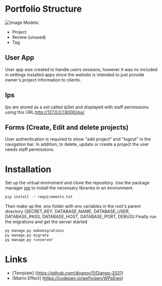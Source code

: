 # Portfolio Structure
![image](https://user-images.githubusercontent.com/113323803/207254914-7a9b05b4-cc86-4ca3-b163-a7afec3f6fd7.png)
Models:
- Project
- Review (unused)
- Tag

## User App
User app was created to handle users sessions, however it was no included in settings installed apps since the website is intended to just provide owner's project information to clients.

## Ips
Ips are stored as a set called ipSet and displayed with staff permissions using this URL:http://127.0.0.1:8000/ips/

## Forms (Create, Edit and delete projects)
User authentication is required to show "add project" and "logout" in the navigation bar. In addition, to delete, update or create a project the user needs staff permissions.

# Installation

Set up the virtual enviroment and clone the repository. Use the package manager [pip](https://pip.pypa.io/en/stable/) to install the necessary libraries in an environment.

```bash
pip install -r requirements.txt
```
Then make up the .env folder with env variables in the root's parent directory (SECRET_KEY, 
DATABASE_NAME, DATABASE_USER, DATABASE_PASS, DATABASE_HOST, DATABASE_PORT, DEBUG)
Finally run the migrations and get the server started

```bash
py manage.py makemigrations
py manage.py migrate
py manage.py runserver
```

# Links
- [Template] (https://github.com/divanov11/Django-2021)
- [Matrix Effect] (https://codepen.io/wefiy/pen/WPpEwo)

